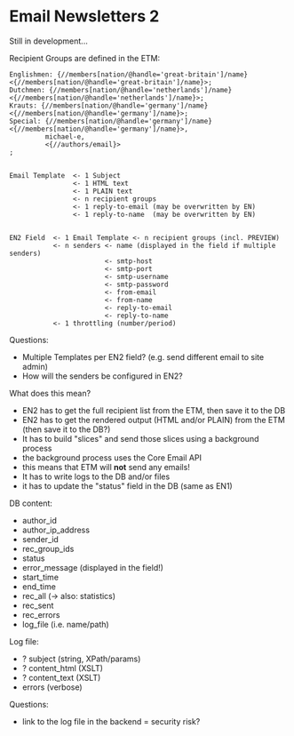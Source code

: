 # Email Newsletters 2

Still in development...



Recipient Groups are defined in the ETM:

	Englishmen: {//members[nation/@handle='great-britain']/name} <{//members[nation/@handle='great-britain']/name}>;
	Dutchmen: {//members[nation/@handle='netherlands']/name} <{//members[nation/@handle='netherlands']/name}>;
	Krauts: {//members[nation/@handle='germany']/name} <{//members[nation/@handle='germany']/name}>;
	Special: {//members[nation/@handle='germany']/name} <{//members[nation/@handle='germany']/name}>,
	         michael-e,
	         <{//authors/email}>
	;


	Email Template  <- 1 Subject
	                <- 1 HTML text
	                <- 1 PLAIN text
	                <- n recipient groups
	                <- 1 reply-to-email (may be overwritten by EN)
	                <- 1 reply-to-name  (may be overwritten by EN)


	EN2 Field  <- 1 Email Template <- n recipient groups (incl. PREVIEW)
	           <- n senders <- name (displayed in the field if multiple senders)
	                        <- smtp-host
	                        <- smtp-port
	                        <- smtp-username
	                        <- smtp-password
	                        <- from-email
	                        <- from-name
	                        <- reply-to-email
	                        <- reply-to-name
	           <- 1 throttling (number/period)


Questions:

- Multiple Templates per EN2 field? (e.g. send different email to site admin)
- How will the senders be configured in EN2?

What does this mean?

- EN2 has to get the full recipient list from the ETM, then save it to the DB
- EN2 has to get the rendered output (HTML and/or PLAIN) from the ETM (then save it to the DB?)
- It has to build "slices" and send those slices using a background process
- the background process uses the Core Email API
- this means that ETM will __not__ send any emails!
- It has to write logs to the DB and/or files
- it has to update the "status" field in the DB (same as EN1)


DB content:

- author_id
- author_ip_address
- sender_id
- rec_group_ids
- status
- error_message (displayed in the field!)
- start_time
- end_time
- rec_all (-> also: statistics)
- rec_sent
- rec_errors
- log_file (i.e. name/path)

Log file:

- ? subject (string, XPath/params)
- ? content_html (XSLT)
- ? content_text (XSLT)
- errors (verbose)

Questions:

- link to the log file in the backend = security risk?

